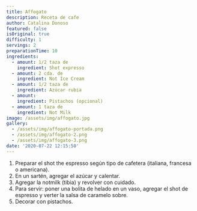 ```yaml
---
title: Affogato
description: Receta de cafe
author: Catalina Donoso
featured: false
isOriginal: true
difficulty: 1
servings: 2
preparationTime: 10
ingredients:
  - amount: 1/2 taza de
    ingredient: Shot expresso
  - amount: 2 cda. de
    ingredient: Not Ice Cream
  - amount: 1/2 taza de
    ingredient: Azúcar rubia
  - amount:  
    ingredient: Pistachos (opcional)  
  - amount: 1 taza de
    ingredient: Not Milk 
image: /assets/img/affogato.jpg
gallery:
  - /assets/img/affogato-portada.png
  - /assets/img/affogato-2.png
  - /assets/img/affogato-3.png
date: '2020-07-22 12:15:50'
---
```

1. Preparar el shot the espresso según tipo de cafetera (italiana, francesa o americana).		
2. En un sartén, agregar el azúcar y calentar.	
3. Agregar la notmilk (tibia) y revolver con cuidado.
4. Para servir: poner una bolita de helado en un vaso, agregar el shot de espresso y verter la salsa de caramelo sobre.		
5. Decorar con pistachos.		
